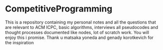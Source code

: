 # CompetitiveProgramming
This is a repository containing my personal notes and all the questions that are relevant to ACM ICPC, basic algorithms, interviews all pseudocodes and thought processes documented like nodes, lot of scratch work. You will enjoy this i promise. Thank u matsaka yoneda and genady korotkevich for the inspiration
